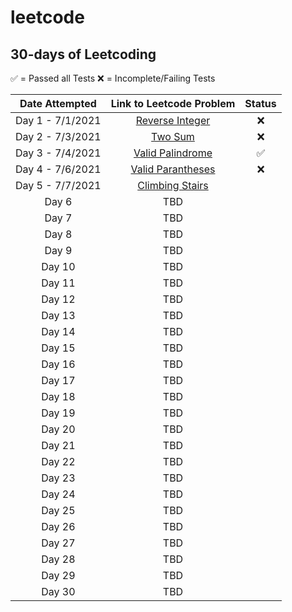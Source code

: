 # leetcode

## 30-days of Leetcoding

✅ = Passed all Tests
❌ = Incomplete/Failing Tests

| Date Attempted    | Link to Leetcode Problem | Status | 
| :----------: | :----------: | :-----:|
| Day 1 - 7/1/2021|[Reverse Integer](https://leetcode.com/problems/reverse-integer/) | ❌ |
| Day 2 - 7/3/2021| [Two Sum](https://leetcode.com/problems/two-sum/)|❌ |
| Day 3 - 7/4/2021| [Valid Palindrome](https://leetcode.com/problems/valid-palindrome/)| ✅  |
| Day 4 - 7/6/2021 | [Valid Parantheses](https://leetcode.com/problems/valid-parentheses/)| ❌|
| Day 5 - 7/7/2021| [Climbing Stairs](https://leetcode.com/problems/climbing-stairs/)| |
| Day 6 | TBD| |
| Day 7 | TBD| |
| Day 8 | TBD| |
| Day 9 | TBD| |
| Day 10 | TBD| |
| Day 11 | TBD| |
| Day 12 | TBD| |
| Day 13 | TBD| |
| Day 14 | TBD| |
| Day 15 | TBD| |
| Day 16 | TBD| |
| Day 17 | TBD| |
| Day 18 | TBD| |
| Day 19 | TBD| |
| Day 20 | TBD| |
| Day 21 | TBD| |
| Day 22 | TBD| |
| Day 23 | TBD| |
| Day 24 | TBD| |
| Day 25 | TBD| |
| Day 26 | TBD| |
| Day 27 | TBD| |
| Day 28 | TBD| |
| Day 29 | TBD| |
| Day 30 | TBD| |

